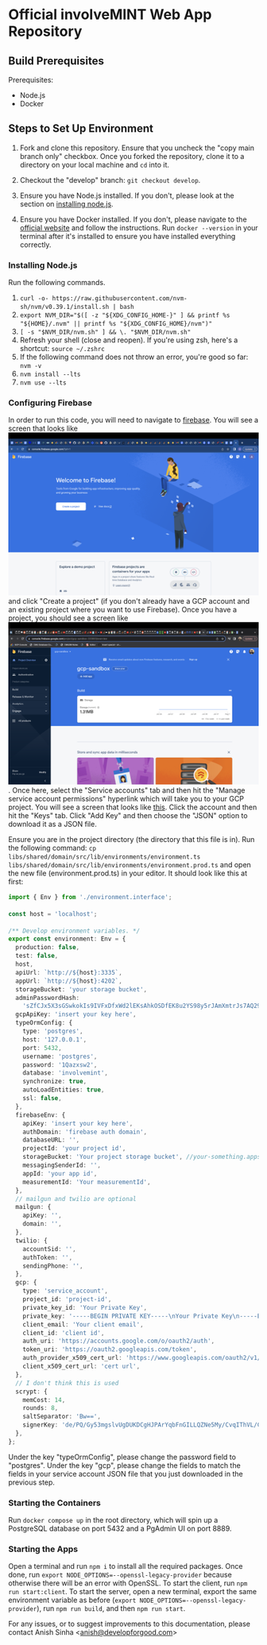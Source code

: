 # Official involveMINT Web App Repository

## Build Prerequisites

Prerequisites:

- Node.js
- Docker

## Steps to Set Up Environment

1. Fork and clone this repository. Ensure that you uncheck the "copy main branch only" checkbox. Once you forked the repository, clone it to a directory on your local machine and `cd` into it.

2. Checkout the "develop" branch: `git checkout develop`.
3. Ensure you have Node.js installed. If you don't, please look at the section on [installing node.js](#installing-nodejs).
4. Ensure you have Docker installed. If you don't, please navigate to the [official website](https://docs.docker.com/get-docker/) and follow the instructions. Run `docker --version` in your terminal after it's installed to ensure you have installed everything correctly.

### Installing Node.js

Run the following commands.

1. `curl -o- https://raw.githubusercontent.com/nvm-sh/nvm/v0.39.1/install.sh | bash`
2. `export NVM_DIR="$([ -z "${XDG_CONFIG_HOME-}" ] && printf %s "${HOME}/.nvm" || printf %s "${XDG_CONFIG_HOME}/nvm")"`
3. `[ -s "$NVM_DIR/nvm.sh" ] && \. "$NVM_DIR/nvm.sh"`
4. Refresh your shell (close and reopen). If you're using zsh, here's a shortcut: `source ~/.zshrc`
5. If the following command does not throw an error, you're good so far: `nvm -v`
6. `nvm install --lts`
7. `nvm use --lts`

### Configuring Firebase

In order to run this code, you will need to navigate to [firebase](https://console.firebase.google.com/). You will see a screen that looks like ![firebase-landing](/assets/firebase-landing.png) and click "Create a project" (if you don't already have a GCP account and an existing project where you want to use Firebase). Once you have a project, you should see a screen like ![this](assets/firebase-dashboard.png). Once here, select the "Service accounts" tab and then hit the "Manage service account permissions" hyperlink which will take you to your GCP project. You will see a screen that looks like [this](/assets/gcp-service-accounts.png). Click the account and then hit the "Keys" tab. Click "Add Key" and then choose the "JSON" option to download it as a JSON file.

Ensure you are in the project directory (the directory that this file is in). Run the following command: `cp libs/shared/domain/src/lib/environments/environment.ts libs/shared/domain/src/lib/environments/environment.prod.ts` and open the new file (environment.prod.ts) in your editor. It should look like this at first:

```typescript
import { Env } from './environment.interface';

const host = 'localhost';

/** Develop environment variables. */
export const environment: Env = {
  production: false,
  test: false,
  host,
  apiUrl: `http://${host}:3335`,
  appUrl: `http://${host}:4202`,
  storageBucket: 'your storage bucket',
  adminPasswordHash:
    'sZfCJx5X3sGSwkokIs9IVFxDfxWd2lEKsAhkOSDfEK8u2YS98y5rJAmXmtrJs7AQ29xkHMmz0bDfLkXCKS9/+A==',
  gcpApiKey: 'insert your key here',
  typeOrmConfig: {
    type: 'postgres',
    host: '127.0.0.1',
    port: 5432,
    username: 'postgres',
    password: '1Qazxsw2',
    database: 'involvemint',
    synchronize: true,
    autoLoadEntities: true,
    ssl: false,
  },
  firebaseEnv: {
    apiKey: 'insert your key here',
    authDomain: 'firebase auth domain',
    databaseURL: '',
    projectId: 'your project id',
    storageBucket: 'Your project storage bucket', //your-something.appspot.com
    messagingSenderId: '',
    appId: 'your app id',
    measurementId: 'Your measurementId',
  },
  // mailgun and twilio are optional
  mailgun: {
    apiKey: '',
    domain: '',
  },
  twilio: {
    accountSid: '',
    authToken: '',
    sendingPhone: '',
  },
  gcp: {
    type: 'service_account',
    project_id: 'project-id',
    private_key_id: 'Your Private Key',
    private_key: '-----BEGIN PRIVATE KEY-----\nYour Private Key\n-----END PRIVATE KEY-----\n',
    client_email: 'Your client email',
    client_id: 'client id',
    auth_uri: 'https://accounts.google.com/o/oauth2/auth',
    token_uri: 'https://oauth2.googleapis.com/token',
    auth_provider_x509_cert_url: 'https://www.googleapis.com/oauth2/v1/certs',
    client_x509_cert_url: 'cert url',
  },
  // I don't think this is used
  scrypt: {
    memCost: 14,
    rounds: 8,
    saltSeparator: 'Bw==',
    signerKey: 'de/PQ/Gy53mgslvUgDUKDCgHJPArYqbFnGILLQZNe5My/CvqIThVL/CsndU8oudZ9lc4B7PT8w3sAar2/luQxA==',
  },
};
```

Under the key "typeOrmConfig", please change the password field to "postgres". Under the key "gcp", please change the fields to match the fields in your service account JSON file that you just downloaded in the previous step.

### Starting the Containers

Run `docker compose up` in the root directory, which will spin up a PostgreSQL database on port 5432 and a PgAdmin UI on port 8889.

### Starting the Apps

Open a terminal and run `npm i` to install all the required packages. Once done, run `export NODE_OPTIONS=--openssl-legacy-provider` because otherwise there will be an error with OpenSSL. To start the client, run `npm run start:client`. To start the server, open a new terminal, export the same environment variable as before (`export NODE_OPTIONS=--openssl-legacy-provider`), run `npm run build`, and then `npm run start`.

For any issues, or to suggest improvements to this documentation, please contact Anish Sinha <<anish@developforgood.com>>
